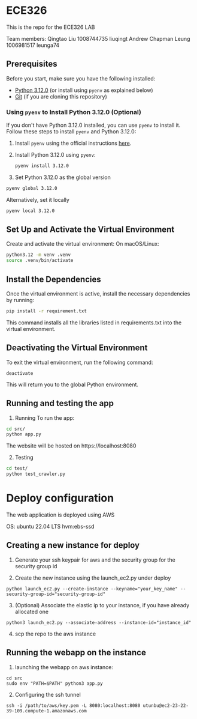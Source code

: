 # ECE326

This is the repo for the ECE326 LAB

Team members:
Qingtao Liu 1008744735 liuqingt
Andrew Chapman Leung 1006981517 leunga74

## Prerequisites

Before you start, make sure you have the following installed:

- [Python 3.12.0](https://www.python.org/downloads/release/python-3120/) (or install using `pyenv` as explained below)
- [Git](https://git-scm.com/) (if you are cloning this repository)

### Using `pyenv` to Install Python 3.12.0 (Optional)

If you don't have Python 3.12.0 installed, you can use `pyenv` to install it. Follow these steps to install `pyenv` and Python 3.12.0:

1. Install `pyenv` using the official instructions [here](https://github.com/pyenv/pyenv#installation).

2. Install Python 3.12.0 using `pyenv`:

   ```bash
   pyenv install 3.12.0
   ```

3. Set Python 3.12.0 as the global version

```bash
pyenv global 3.12.0
```

Alternatively, set it locally

```bash
pyenv local 3.12.0
```

## Set Up and Activate the Virtual Environment

Create and activate the virtual environment:
On macOS/Linux:

```bash
python3.12 -m venv .venv
source .venv/bin/activate
```

## Install the Dependencies

Once the virtual environment is active, install the necessary dependencies by running:

```bash
pip install -r requirement.txt
```

This command installs all the libraries listed in requirements.txt into the virtual environment.

## Deactivating the Virtual Environment

To exit the virtual environment, run the following command:

```
deactivate
```

This will return you to the global Python environment.

## Running and testing the app

1. Running
To run the app:
```bash
cd src/
python app.py
```

The website will be hosted on https://localhost:8080

2. Testing

```bash
cd test/
python test_crawler.py
```


# Deploy configuration

The web application is deployed using AWS

OS: ubuntu 22.04 LTS hvm:ebs-ssd

## Creating a new instance for deploy

1. Generate your ssh keypair for aws and the security group for the security group id

2. Create the new instance using the launch_ec2.py under deploy
```
python launch_ec2.py --create-instance --keyname="your_key_name" --security-group-id="security-group-id"
```
3. (Optional) Associate the elastic ip to your instance, if you have already allocated one
```
python3 launch_ec2.py --associate-address --instance-id="instance_id"
```
4. scp the repo to the aws instance

## Running the webapp on the instance

1. launching the webapp on aws instance:
```
cd src
sudo env "PATH=$PATH" python3 app.py
```

2. Configuring the ssh tunnel
```
ssh -i /path/to/aws/key.pem -L 8080:localhost:8080 utunbu@ec2-23-22-39-109.compute-1.amazonaws.com

```


